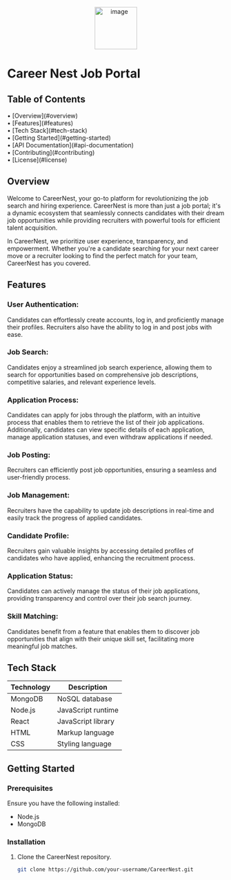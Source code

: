 <p align="center">
 <img width="98" alt="image" src="https://github.com/manalisanjayraut/test/assets/144759989/0c6f6906-b23f-49d1-b964-5a5ca9d53755">
</p>

<h1 align="left">Career Nest Job Portal</h1>

<h2 align="left">Table of Contents</h2>

<p align="left">
 • [Overview](#overview) <br/>
 • [Features](#features) <br/>
 • [Tech Stack](#tech-stack) <br/>
 • [Getting Started](#getting-started) <br/>
 • [API Documentation](#api-documentation) <br/>
 • [Contributing](#contributing) <br/>
 • [License](#license)
</p>

## Overview
Welcome to CareerNest, your go-to platform for revolutionizing the job search and hiring experience. CareerNest is more than just a job portal; it's a dynamic ecosystem that seamlessly connects candidates with their dream job opportunities while providing recruiters with powerful tools for efficient talent acquisition.

In CareerNest, we prioritize user experience, transparency, and empowerment. Whether you're a candidate searching for your next career move or a recruiter looking to find the perfect match for your team, CareerNest has you covered.

## Features
### User Authentication:
Candidates can effortlessly create accounts, log in, and proficiently manage their profiles. Recruiters also have the ability to log in and post jobs with ease.

### Job Search: 
Candidates enjoy a streamlined job search experience, allowing them to search for opportunities based on comprehensive job descriptions, competitive salaries, and relevant experience levels.

### Application Process: 
Candidates can apply for jobs through the platform, with an intuitive process that enables them to retrieve the list of their job applications. Additionally, candidates can view specific details of each application, manage application statuses, and even withdraw applications if needed.

### Job Posting:
Recruiters can efficiently post job opportunities, ensuring a seamless and user-friendly process.

### Job Management: 
Recruiters have the capability to update job descriptions in real-time and easily track the progress of applied candidates.

### Candidate Profile: 
Recruiters gain valuable insights by accessing detailed profiles of candidates who have applied, enhancing the recruitment process.

### Application Status: 
Candidates can actively manage the status of their job applications, providing transparency and control over their job search journey.

### Skill Matching: 
Candidates benefit from a feature that enables them to discover job opportunities that align with their unique skill set, facilitating more meaningful job matches.

## Tech Stack
| Technology | Description          |
|------------|----------------------|
| MongoDB    | NoSQL database       |
| Node.js    | JavaScript runtime   |
| React      | JavaScript library   |
| HTML       | Markup language      |
| CSS        | Styling language     |

## Getting Started
### Prerequisites
Ensure you have the following installed:
- Node.js
- MongoDB

### Installation
1. Clone the CareerNest repository.
   ```bash
   git clone https://github.com/your-username/CareerNest.git
